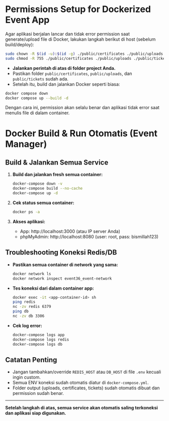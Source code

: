 # Permissions Setup for Dockerized Event App

Agar aplikasi berjalan lancar dan tidak error permission saat generate/upload file di Docker, lakukan langkah berikut di host (sebelum build/deploy):

```sh
sudo chown -R $(id -u):$(id -g) ./public/certificates ./public/uploads ./public/tickets
sudo chmod -R 755 ./public/certificates ./public/uploads ./public/tickets
```

- **Jalankan perintah di atas di folder project Anda.**
- Pastikan folder `public/certificates`, `public/uploads`, dan `public/tickets` sudah ada.
- Setelah itu, build dan jalankan Docker seperti biasa:

```sh
docker compose down
docker compose up --build -d
```

Dengan cara ini, permission akan selalu benar dan aplikasi tidak error saat menulis file di dalam container.

# Docker Build & Run Otomatis (Event Manager)

## Build & Jalankan Semua Service

1. **Build dan jalankan fresh semua container:**
   ```sh
   docker-compose down -v
   docker-compose build --no-cache
   docker-compose up -d
   ```

2. **Cek status semua container:**
   ```sh
   docker ps -a
   ```

3. **Akses aplikasi:**
   - App: http://localhost:3000 (atau IP server Anda)
   - phpMyAdmin: http://localhost:8080 (user: root, pass: bismillah123)

## Troubleshooting Koneksi Redis/DB

- **Pastikan semua container di network yang sama:**
  ```sh
  docker network ls
  docker network inspect event36_event-network
  ```
- **Tes koneksi dari dalam container app:**
  ```sh
  docker exec -it <app-container-id> sh
  ping redis
  nc -zv redis 6379
  ping db
  nc -zv db 3306
  ```
- **Cek log error:**
  ```sh
  docker-compose logs app
  docker-compose logs redis
  docker-compose logs db
  ```

## Catatan Penting
- Jangan tambahkan/override `REDIS_HOST` atau `DB_HOST` di file `.env` kecuali ingin custom.
- Semua ENV koneksi sudah otomatis diatur di `docker-compose.yml`.
- Folder output (uploads, certificates, tickets) sudah otomatis dibuat dan permission sudah benar.

---

**Setelah langkah di atas, semua service akan otomatis saling terkoneksi dan aplikasi siap digunakan.** 